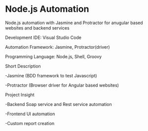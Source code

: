 # Node.js Automation
 Node.js automation with Jasmine and Protractor for anugular based websites and backend services
 
Development IDE: Visual Studio Code

Automation Framework: Jasmine, Protractor(driver)

Programming Language: Node.js, Shell, Groovy


Short Description

-Jasmine (BDD framework to test Javascript)

-Protractor (Browser driver for Angular based websites)


Project Insight

-Backend Soap service and Rest service automation

-Frontend UI automation

-Custom report creation
